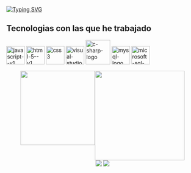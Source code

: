 <a href="https://git.io/typing-svg"
      ><img
        src="https://readme-typing-svg.demolab.com?font=Fira+Code&pause=1000&color=B6222F&width=435&lines=Hola!+Soy+Emita%2C+Ing.+de+Sistemas.+"
        alt="Typing SVG"
    /></a>
    <h2>Tecnologias con las que he trabajado</h2>
<p>
     <img width="48" height="48" src="https://img.icons8.com/color/48/javascript--v1.png" alt="javascript--v1"/>
<img width="48" height="48" src="https://img.icons8.com/color/48/html-5--v1.png" alt="html-5--v1"/>
<img width="48" height="48" src="https://img.icons8.com/fluency/48/css3.png" alt="css3"/>
<img width="48" height="48" src="https://img.icons8.com/color/48/visual-studio--v2.png" alt="visual-studio--v2"/>
<img width="64" height="64" src="https://img.icons8.com/nolan/64/c-sharp-logo.png" alt="c-sharp-logo"/>
<img width="48" height="48" src="https://img.icons8.com/color/48/mysql-logo.png" alt="mysql-logo"/>
<img width="48" height="48" src="https://img.icons8.com/color/48/microsoft-sql-server.png" alt="microsoft-sql-server"/> 
</p>

<div align="rigth" style="display: flex; justify-content: center;">
  <a href="https://github.com/EmitaQuiel">
    <img height="195px" src="https://github-readme-stats.vercel.app/api/top-langs/?username=EmitaQuiel&layout=compact&langs_count=7&theme=one_dark_pro"/>
  </a>
      <a><img style="width: 235px;" src="https://i.pinimg.com/originals/0a/d5/bb/0ad5bb032b0d35e4f27edcd713e67614.gif" /></a>
</div>

<div align="center"> 
  <a href="https://www.linkedin.com/in/cristinanevesb" target="_blank"><img src="https://img.shields.io/badge/-LinkedIn-%230077B5?style=for-the-badge&logo=linkedin&logoColor=white" target="_blank"></a> 
  <a href="mailto:anacristinabezerra.neves@gmail.com"><img src="https://img.shields.io/badge/-Gmail-%23333?style=for-the-badge&logo=gmail&logoColor=white" target="_blank"></a>
</div>
